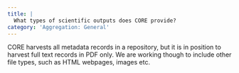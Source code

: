 ```yaml
---
title: |
  What types of scientific outputs does CORE provide?
category: 'Aggregation: General'
---
```

CORE harvests all metadata records in a repository, but it is in
position to harvest full text records in PDF only. We are working
though to include other file types, such as HTML webpages, images etc.
